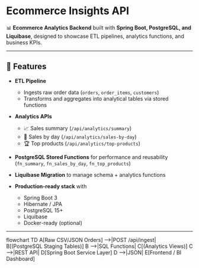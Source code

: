 # Ecommerce Insights API  

📊 **Ecommerce Analytics Backend** built with **Spring Boot, PostgreSQL, and Liquibase**, designed to showcase ETL pipelines, analytics functions, and business KPIs.  

---

## 🚀 Features  

- **ETL Pipeline**  
  - Ingests raw order data (`orders`, `order_items`, `customers`)  
  - Transforms and aggregates into analytical tables via stored functions  

- **Analytics APIs**  
  - 📈 Sales summary (`/api/analytics/summary`)  
  - 📅 Sales by day (`/api/analytics/sales-by-day`)  
  - 🏆 Top products (`/api/analytics/top-products`)  

- **PostgreSQL Stored Functions** for performance and reusability (`fn_summary`, `fn_sales_by_day`, `fn_top_products`)  

- **Liquibase Migration** to manage schema + analytics functions  

- **Production-ready stack** with  
  - Spring Boot 3  
  - Hibernate / JPA  
  - PostgreSQL 15+  
  - Liquibase  
  - Docker-ready (optional)  

---

flowchart TD
  A[Raw CSV/JSON Orders] -->|POST /api/ingest| B[(PostgreSQL Staging Tables)]
  B -->|SQL Functions| C[(Analytics Views)]
  C -->|REST API| D[Spring Boot Service Layer]
  D -->|JSON| E[Frontend / BI Dashboard]

